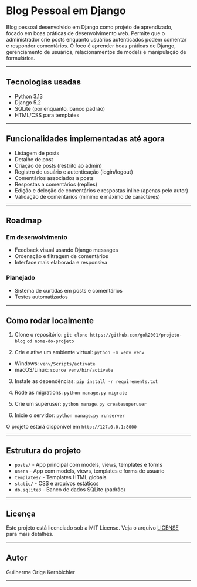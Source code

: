 # Blog Pessoal em Django

Blog pessoal desenvolvido em Django como projeto de aprendizado, focado em boas práticas de desenvolvimento web.
Permite que o administrador crie posts enquanto usuários autenticados podem comentar e responder comentários.
O foco é aprender boas práticas de Django, gerenciamento de usuários, relacionamentos de models e manipulação de formulários.

---

## Tecnologias usadas

* Python 3.13
* Django 5.2
* SQLite (por enquanto, banco padrão)
* HTML/CSS para templates

---

## Funcionalidades implementadas até agora

* Listagem de posts
* Detalhe de post
* Criação de posts (restrito ao admin)
* Registro de usuário e autenticação (login/logout)
* Comentários associados a posts
* Respostas a comentários (replies)
* Edição e deleção de comentários e respostas inline (apenas pelo autor)
* Validação de comentários (mínimo e máximo de caracteres)

---

## Roadmap

### Em desenvolvimento

* Feedback visual usando Django messages
* Ordenação e filtragem de comentários
* Interface mais elaborada e responsiva

### Planejado

* Sistema de curtidas em posts e comentários
* Testes automatizados

---

## Como rodar localmente

1. Clone o repositório:
```git clone https://github.com/gok2001/projeto-blog```
```cd nome-do-projeto```

2. Crie e ative um ambiente virtual:
```python -m venv venv```
* Windows: ```venv/Scripts/activate```
* macOS/Linux: ```source venv/bin/activate```

3. Instale as dependências:
```pip install -r requirements.txt```

4. Rode as migrations:
```python manage.py migrate```

5. Crie um superuser:
```python manage.py createsuperuser```

6. Inicie o servidor:
```python manage.py runserver```

O projeto estará disponível em ```http://127.0.0.1:8000```

---

## Estrutura do projeto

* ```posts/``` - App principal com models, views, templates e forms
* ```users``` - App com models, views, templates e forms de usuário
* ```templates/``` - Templates HTML globais
* ```static/``` - CSS e arquivos estáticos
* ```db.sqlite3``` - Banco de dados SQLite (padrão)

---

## Licença

Este projeto está licenciado sob a MIT License.
Veja o arquivo [LICENSE](./LICENSE) para mais detalhes.

---

## Autor

Guilherme Orige Kernbichler

---
